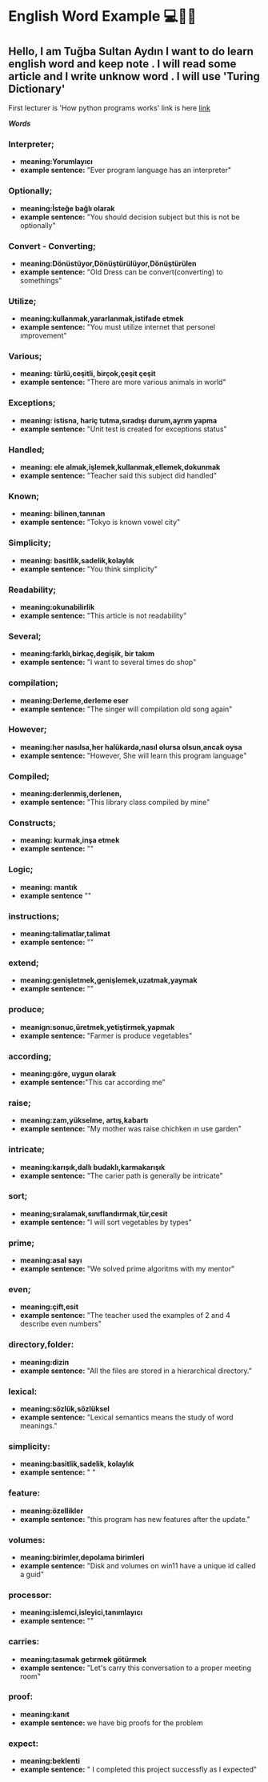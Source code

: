 # English Word Example 💻🏋️‍♀️

## Hello, I am Tuğba Sultan Aydın I want to do learn english word and keep note . I will read some article and I write unknow word . I will use 'Turing Dictionary'

First lecturer is 'How python programs works' link is here [link](https://dev.to/vayolapradeep/how-python-programs-works-15f)


***Words***

### Interpreter;
 - **meaning:Yorumlayıcı**
 - **example sentence:** "Ever program language has an interpreter"

### Optionally;
 -  **meaning:İsteğe bağlı olarak**
 -  **example sentence:** "You should decision subject but this is not be optionally"

### Convert - Converting;
 - **meaning:Dönüstüyor,Dönüştürülüyor,Dönüştürülen**
 - **example sentence:** "Old Dress can be convert(converting) to somethings"

### Utilize;
 - **meaning:kullanmak,yararlanmak,istifade etmek**
 - **example sentence:** "You must utilize internet that personel ımprovement"

### Various;
 - **meaning: türlü,ceşitli, birçok,çeşit çeşit**
 - **example sentence:** "There are more various animals in world"

### Exceptions;
 - **meaning: istisna, hariç tutma,sıradışı durum,ayrım yapma**
 - **example sentence:** "Unit test is created for exceptions status"

### Handled;
 - **meaning: ele almak,işlemek,kullanmak,ellemek,dokunmak**
 - **example sentence:** "Teacher said this subject did handled"

### Known;
 - **meaning: bilinen,tanınan**
 - **example sentence:** "Tokyo is known vowel city"

### Simplicity;
 - **meaning: basitlik,sadelik,kolaylık**
 - **example sentence:** "You think simplicity"

### Readability;
 - **meaning:okunabilirlik**
 - **example sentence:** "This article is not readability"

### Several;
 - **meaning:farklı,birkaç,degişik, bir takım**
 - **example sentence:** "I want to  several times do shop"

### compilation;
 - **meaning:Derleme,derleme eser**
 - **example sentence:** "The singer will compilation old song again"

### However;
- **meaning:her nasılsa,her halükarda,nasıl olursa olsun,ancak oysa**
- **example sentence:** "However, She will learn this program language"

### Compiled;
- **meaning:derlenmiş,derlenen,**
- **example sentence:** "This library class compiled by mine"

### Constructs;
- **meaning: kurmak,inşa etmek**
- **example sentence:** ""

### Logic;
- **meaning: mantık**
- **example sentence** ""

### instructions;
- **meaning:talimatlar,talimat**
- **example sentence:** ""

### extend;
- **meaning:genişletmek,genişlemek,uzatmak,yaymak**
- **example sentence:** ""

### produce;
- **meanign:sonuc,üretmek,yetiştirmek,yapmak**
- **example sentence:** "Farmer is produce vegetables"

### according;
- **meaning:göre, uygun olarak**
- **example sentence:**"This car according me" 

### raise;
- **meaning:zam,yükselme, artış,kabartı**
- **example sentence:** "My mother was raise chichken ın  use garden"

### intricate;
- **meaning:karışık,dallı budaklı,karmakarışık**
- **example sentence:** "The carier path is generally be intricate"


### sort;
 - **meaning;sıralamak,sınıflandırmak,tür,cesit**
 - **example sentence:** "I will sort vegetables by types"
### prime;
 - **meaning:asal sayı**
 - **example sentence:** "We solved prime algoritms with my mentor"
### even;
 - **meaning:çift,esit**
 - **example sentence:** "The teacher used the examples of 2 and 4 describe even numbers"
### directory,folder:
 - **meaning:dizin**
 - **example sentence:** "All the files are stored in a hierarchical directory."
### lexical:
 - **meaning:sözlük,sözlüksel**
 - **example sentence:** "Lexical semantics means the study of word meanings."
 
### simplicity:
 - **meaning:basitlik,sadelik, kolaylık**
 - **example sentence:** " "

### feature:
 - **meaning:özellikler**
 - **example sentence:** "this program has new features after the update."

### volumes: 
 - **meaning:birimler,depolama birimleri**
 - **example sentence:** "Disk and volumes on win11 have a unique id called a guid"

### processor:
 - **meaning:islemci,isleyici,tanımlayıcı**
 - **example sentence:** ""

### carries:
 - **meaning:tasımak getırmek götürmek**
 - **example sentence:** "Let's carry this conversation to a proper meeting room"

### proof:
 - **meaning:kanıt**
 - **example sentence:** we have big proofs for the problem

### expect:
- **meaning:beklenti**
- **example sentence:** " I completed this project successfly as I expected"


